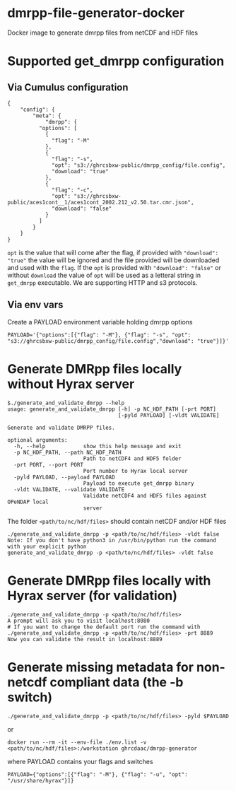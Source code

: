# dmrpp-file-generator-docker
Docker image to generate dmrpp files from netCDF and HDF files
# Supported get_dmrpp configuration

## Via Cumulus configuration
```code
{
    "config": {
        "meta": {
            "dmrpp": {
          "options": [
            {
              "flag": "-M"
            },
            {
              "flag": "-s",
              "opt": "s3://ghrcsbxw-public/dmrpp_config/file.config",
              "download": "true"
            },
            {
              "flag": "-c",
              "opt": "s3://ghrcsbxw-public/aces1cont__1/aces1cont_2002.212_v2.50.tar.cmr.json",
              "download": "false"
            }
          ]
        }
    }
}
```

`opt` is the value that will come after the flag, if provided with `"download": "true"` the value will be ignored and the file provided will be downloaded and used with the `flag`. 
If the `opt` is provided with `"download": "false"` or without `download` the value of `opt` will be used as a letteral string in `get_dmrpp` executable.
We are supporting HTTP and s3 protocols.

## Via env vars
Create a PAYLOAD environment variable holding dmrpp options
```
PAYLOAD='{"options":[{"flag": "-M"}, {"flag": "-s", "opt": "s3://ghrcsbxw-public/dmrpp_config/file.config","download": "true"}]}'
```
# Generate DMRpp files locally without Hyrax server
```
$./generate_and_validate_dmrpp --help
usage: generate_and_validate_dmrpp [-h] -p NC_HDF_PATH [-prt PORT]
                                   [-pyld PAYLOAD] [-vldt VALIDATE]

Generate and validate DMRPP files.

optional arguments:
  -h, --help            show this help message and exit
  -p NC_HDF_PATH, --path NC_HDF_PATH
                        Path to netCDF4 and HDF5 folder
  -prt PORT, --port PORT
                        Port number to Hyrax local server
  -pyld PAYLOAD, --payload PAYLOAD
                        Payload to execute get_dmrpp binary
  -vldt VALIDATE, --validate VALIDATE
                        Validate netCDF4 and HDF5 files against OPeNDAP local
                        server
```

The folder `<path/to/nc/hdf/files>` should contain netCDF and/or HDF files
```code
./generate_and_validate_dmrpp -p <path/to/nc/hdf/files> -vldt false
Note: If you don't have python3 in /usr/bin/python run the command with your explicit python
generate_and_validate_dmrpp -p <path/to/nc/hdf/files> -vldt false
```

# Generate DMRpp files locally with Hyrax server (for validation)

```code
./generate_and_validate_dmrpp -p <path/to/nc/hdf/files>
A prompt will ask you to visit localhost:8080
# If you want to change the default port run the command with
./generate_and_validate_dmrpp -p <path/to/nc/hdf/files> -prt 8889
Now you can validate the result in localhost:8889
```

# Generate missing metadata for non-netcdf compliant data (the -b switch)
```code
./generate_and_validate_dmrpp -p <path/to/nc/hdf/files> -pyld $PAYLOAD
```
or 
```code
docker run --rm -it --env-file ./env.list -v <path/to/nc/hdf/files>:/workstation ghrcdaac/dmrpp-generator
```
where PAYLOAD contains your flags and switches
```code
PAYLOAD={"options":[{"flag": "-M"}, {"flag": "-u", "opt": "/usr/share/hyrax"}]}
```
